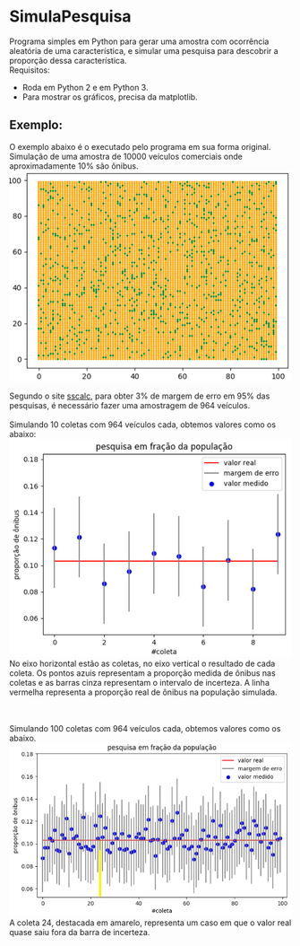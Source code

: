 # SimulaPesquisa
Programa simples em Python para gerar uma amostra com ocorrência aleatória de uma característica, e simular uma pesquisa para descobrir a proporção dessa característica.<br>
Requisitos:<br>
- Roda em Python 2 e em Python 3.
- Para mostrar os gráficos, precisa da matplotlib.

## Exemplo:
O exemplo abaixo é o executado pelo programa em sua forma original.
Simulação de uma amostra de 10000 veículos comerciais onde aproximadamente 10% são ônibus.
![10000 amostras (verde=ônibus)](a1f1.png)

Segundo o site [sscalc](https://www.surveysystem.com/sscalc.htm), para obter 3% de margem de erro em 95% das pesquisas, é necessário fazer uma amostragem de 964 veículos.<br><br>
Simulando 10 coletas com 964 veículos cada, obtemos valores como os abaixo:
![10000 amostras (verde=ônibus)](a1f2.png)
<br>No eixo horizontal estão as coletas, no eixo vertical o resultado de cada coleta. Os pontos azuis representam a proporção medida de ônibus nas coletas e as barras cinza representam o intervalo de incerteza. A linha vermelha representa a proporção real de ônibus na população simulada.

<br><br>
Simulando 100 coletas com 964 veículos cada, obtemos valores como os abaixo.
![10000 amostras (verde=ônibus)](a1f3.png)
<br>A coleta 24, destacada em amarelo, representa um caso em que o valor real quase saiu fora da barra de incerteza.

